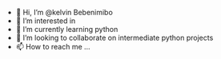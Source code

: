 - 👋 Hi, I’m @kelvin Bebenimibo
- 👀 I’m interested in  
- 🌱 I’m currently learning  python
- 💞️ I’m looking to collaborate on intermediate python projects
- 📫 How to reach me ...

<!---
kelvinbebes/kelvinbebes is a ✨ special ✨ repository because its `README.md` (this file) appears on your GitHub profile.
You can click the Preview link to take a look at your changes.
--->
